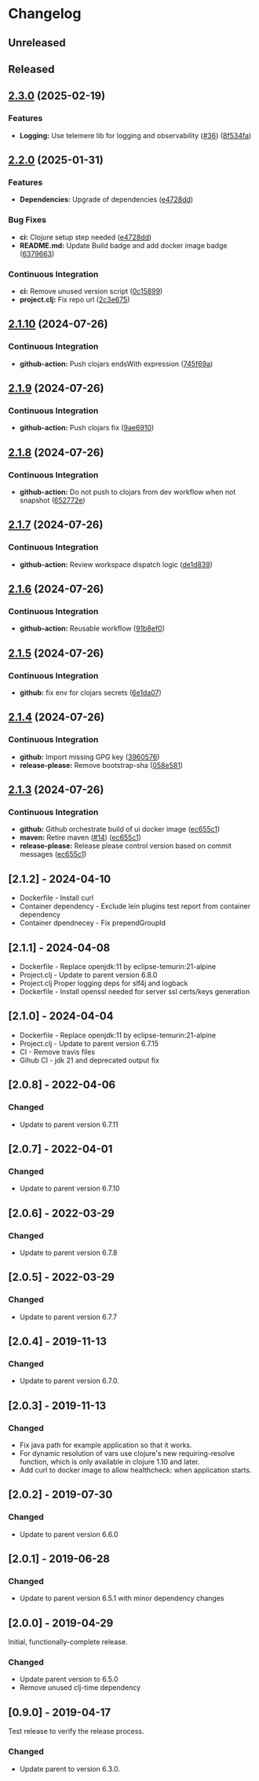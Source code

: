 # Changelog

## Unreleased

## Released

## [2.3.0](https://github.com/nuvla/ring/compare/2.2.0...2.3.0) (2025-02-19)


### Features

* **Logging:** Use telemere lib for logging and observability ([#36](https://github.com/nuvla/ring/issues/36)) ([8f534fa](https://github.com/nuvla/ring/commit/8f534fa9cf0047e8798df911f0f16f89c5ed4807))

## [2.2.0](https://github.com/nuvla/ring/compare/2.1.10...2.2.0) (2025-01-31)


### Features

* **Dependencies:** Upgrade of dependencies ([e4728dd](https://github.com/nuvla/ring/commit/e4728dd6e3c386ebfb8245e08ce4a4c265de17ef))


### Bug Fixes

* **ci:** Clojure setup step needed ([e4728dd](https://github.com/nuvla/ring/commit/e4728dd6e3c386ebfb8245e08ce4a4c265de17ef))
* **README.md:** Update Build badge and add docker image badge ([6379663](https://github.com/nuvla/ring/commit/6379663daa9e593d606041533016d64ec4cfba3c))


### Continuous Integration

* **ci:** Remove unused version script ([0c15899](https://github.com/nuvla/ring/commit/0c15899eefe0b3ca0e101bc314f9b1eb6b16cbad))
* **project.clj:** Fix repo url ([2c3e675](https://github.com/nuvla/ring/commit/2c3e6750580be8d265515d7b2d07d94a2a8057d8))

## [2.1.10](https://github.com/nuvla/ring/compare/2.1.9...2.1.10) (2024-07-26)


### Continuous Integration

* **github-action:** Push clojars endsWith expression ([745f69a](https://github.com/nuvla/ring/commit/745f69a38da5fafce341d1864d4348694d0ab9c1))

## [2.1.9](https://github.com/nuvla/ring/compare/2.1.8...2.1.9) (2024-07-26)


### Continuous Integration

* **github-action:** Push clojars fix ([9ae6910](https://github.com/nuvla/ring/commit/9ae69109436b7ca9b57b3cfcfc547e41a76381eb))

## [2.1.8](https://github.com/nuvla/ring/compare/2.1.7...2.1.8) (2024-07-26)


### Continuous Integration

* **github-action:** Do not push to clojars from dev workflow when not snapshot ([652772e](https://github.com/nuvla/ring/commit/652772ea4950ffc2565366520b0ebdba33c60055))

## [2.1.7](https://github.com/nuvla/ring/compare/2.1.6...2.1.7) (2024-07-26)


### Continuous Integration

* **github-action:** Review workspace dispatch logic ([de1d839](https://github.com/nuvla/ring/commit/de1d83969ab455a7bbf18ad2d120d13e47ad86ab))

## [2.1.6](https://github.com/nuvla/ring/compare/2.1.5...2.1.6) (2024-07-26)


### Continuous Integration

* **github-action:** Reusable workflow ([91b8ef0](https://github.com/nuvla/ring/commit/91b8ef081fe11f5d75fdfcc6b1347b4c1dd053eb))

## [2.1.5](https://github.com/nuvla/ring/compare/2.1.4...2.1.5) (2024-07-26)


### Continuous Integration

* **github:** fix env for clojars secrets ([6e1da07](https://github.com/nuvla/ring/commit/6e1da074edf11981d4186759de2ef2b7a35c2efc))

## [2.1.4](https://github.com/nuvla/ring/compare/2.1.3...2.1.4) (2024-07-26)


### Continuous Integration

* **github:** Import missing GPG key ([3960576](https://github.com/nuvla/ring/commit/3960576442875eb22dc7cae00f6121e3ea534425))
* **release-please:** Remove bootstrap-sha ([058e581](https://github.com/nuvla/ring/commit/058e581e4d2d68203602e3dffd90cee0489dc780))

## [2.1.3](https://github.com/nuvla/ring/compare/v2.1.3-SNAPSHOT...2.1.3) (2024-07-26)


### Continuous Integration

* **github:** Github orchestrate build of ui docker image ([ec655c1](https://github.com/nuvla/ring/commit/ec655c19a91fad7928424b4ad0ba7ce2284cd249))
* **maven:** Retire maven ([#14](https://github.com/nuvla/ring/issues/14)) ([ec655c1](https://github.com/nuvla/ring/commit/ec655c19a91fad7928424b4ad0ba7ce2284cd249))
* **release-please:** Release please control version based on commit messages ([ec655c1](https://github.com/nuvla/ring/commit/ec655c19a91fad7928424b4ad0ba7ce2284cd249))

## [2.1.2] - 2024-04-10

- Dockerfile - Install curl
- Container dependency - Exclude lein plugins test report from container dependency
- Container dpendnecey - Fix prependGroupId

## [2.1.1] - 2024-04-08

- Dockerfile - Replace openjdk:11 by eclipse-temurin:21-alpine
- Project.clj - Update to parent version 6.8.0
- Project.clj Proper logging deps for slf4j and logback
- Dockerfile - Install openssl needed for server ssl certs/keys generation

## [2.1.0] - 2024-04-04

- Dockerfile - Replace openjdk:11 by eclipse-temurin:21-alpine
- Project.clj - Update to parent version 6.7.15
- CI - Remove travis files
- Gihub CI - jdk 21 and deprecated output fix

## [2.0.8] - 2022-04-06

### Changed

- Update to parent version 6.7.11

## [2.0.7] - 2022-04-01

### Changed

- Update to parent version 6.7.10

## [2.0.6] - 2022-03-29

### Changed

- Update to parent version 6.7.8

## [2.0.5] - 2022-03-29

### Changed

- Update to parent version 6.7.7

## [2.0.4] - 2019-11-13

### Changed

- Update to parent version 6.7.0.

## [2.0.3] - 2019-11-13

### Changed

- Fix java path for example application so that it works.
- For dynamic resolution of vars use clojure's new requiring-resolve function,
  which is only available in clojure 1.10 and later.
- Add curl to docker image to allow healthcheck: when application starts.

## [2.0.2] - 2019-07-30

### Changed

- Update to parent version 6.6.0

## [2.0.1] - 2019-06-28

### Changed

- Update to parent version 6.5.1 with minor dependency changes

## [2.0.0] - 2019-04-29

Initial, functionally-complete release.

### Changed

- Update parent version to 6.5.0
- Remove unused clj-time dependency

## [0.9.0] - 2019-04-17

Test release to verify the release process.

### Changed

- Update parent to version 6.3.0.

